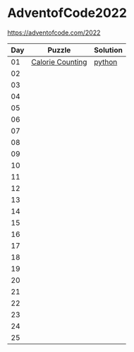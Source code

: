 # AdventofCode2022

https://adventofcode.com/2022

| Day | Puzzle | Solution |
|---|---|---|
| 01 | [Calorie Counting](https://adventofcode.com/2022/day/1) | [python](https://github.com/BrageLae/Aoc22/blob/main/day1/day1.py) |
| 02 |  |  |
| 03 |  |  |
| 04 |  |  |
| 05 |  |  |
| 06 |  |  |
| 07 |  |  |
| 08 |  |  |
| 09 |  |  |
| 10 |  |  |
| 11 |  |  |
| 12 |  |  |
| 13 |  |  |
| 14 |  |  |
| 15 |  |  |
| 16 |  |  |
| 17 |  |  |
| 18 |  |  |
| 19 |  |  |
| 20 |  |  |
| 21 |  |  |
| 22 |  |  |
| 23 |  |  |
| 24 |  |  |
| 25 |  |  |
